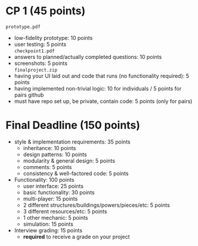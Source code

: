 CP 1 (45 points)
===============
`prototype.pdf`  

- low-fidelity prototype: 10 points
- user testing: 5 points  
`checkpoint1.pdf`  
- answers to planned/actually completed questions: 10 points
- screenshots: 5 points  
`finalproject.zip`   
- having your UI laid out and code that runs (no functionality required): 5 points
- having implemented non-trivial logic: 10 for individuals / 5 points for pairs
github
- must have repo set up, be private, contain code: 5 points (only for pairs)

Final Deadline (150 points)
======================
- style & implementation requirements: 35 points
  - inheritance: 10 points
  - design patterns: 10 points
  - modularity & general design: 5 points
  - comments: 5 points
  - consistency & well-factored code: 5 points
- Functionality: 100 points
  - user interface: 25 points
  - basic functionality: 30 points
  - multi-player: 15 points
  - 2 different structures/buildings/powers/pieces/etc: 5 points
  - 3 different resources/etc: 5 points
  - 1 other mechanic: 5 points
  - simulation: 15 points
- Interview grading: 15 points
  - __required__ to receive a grade on your project

